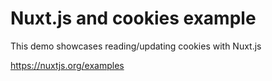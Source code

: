 # Nuxt.js and cookies example

This demo showcases reading/updating cookies with Nuxt.js

https://nuxtjs.org/examples

